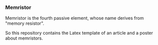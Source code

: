 ### Memristor

Memristor is the fourth passive element, whose name derives from "memory resistor".

So this repository contains the Latex template of an article and a poster about memristors.
